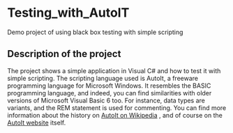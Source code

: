 # Testing_with_AutoIT
 Demo project of using black box testing with simple scripting

## Description of the project
The project shows a simple application in Visual C# and how to test it with simple scripting. The scripting language used is AutoIt, a freeware programming language for Microsoft Windows. It resembles the BASIC programming language, and indeed, you can find similarities with older versions of Microsoft Visual Basic 6 too. For instance, data types are variants, and the REM statement is used for commenting. You can find more information about the history on [AutoIt on Wikipedia](https://en.wikipedia.org/wiki/AutoIt) , and of course on the [AutoIt website](https://www.autoitscript.com/site/) itself.


